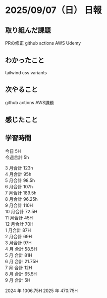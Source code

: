 # 2025/09/07（日） 日報

## 取り組んだ課題
PRの修正
github  actions
AWS Udemy

## わかったこと
tailwind css variants

## 次やること
github  actions
AWS課題

## 感じたこと

## 学習時間

今日 5H
<br />
今週合計 5h
<br />

3 月合計 123h
<br />
4 月合計 95h
<br />
5 月合計 98.5h
<br />
6 月合計 107h
<br />
7 月合計 189.5h
<br />
8 月合計 96.25h
<br />
9 月合計 110H
<br />
10 月合計 72.5H
<br />
11 月合計 45H
<br />
12 月合計 70H
<br />
1 月合計 87H
<br />
2 月合計 69H
<br />
3 月合計 97H
<br />
4 月 合計 58.5H
<br />
5 月 合計 81H
<br />
6 月 合計 21.75H
<br />
7 月 合計 12H
<br />
8 月 合計 65.5H
<br />
9 月 合計 5H

2024 年 1006.75H
2025 年 470.75H

